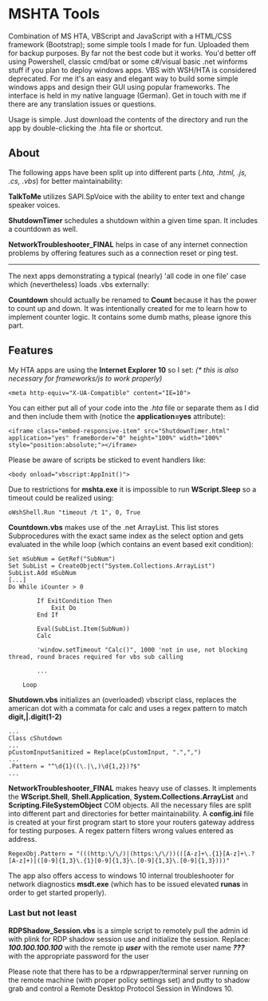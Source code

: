 # MSHTA Tools
Combination of MS HTA, VBScript and JavaScript with a HTML/CSS framework (Bootstrap); some simple tools I made for fun. Uploaded them for backup purposes. By far not the best code but it works. You'd better off using Powershell, classic cmd/bat or some c#/visual basic .net winforms stuff if you plan to deploy windows apps. VBS with WSH/HTA is considered deprecated. For me it's an easy and elegant way to build some simple windows apps and design their GUI using popular frameworks. The interface is held in my native language (German). Get in touch with me if there are any translation issues or questions.

Usage is simple. Just download the contents of the directory and run the app by double-clicking the .hta file or shortcut.

## About

The following apps have been split up into different parts (_.hta, .html, .js, .cs, .vbs_) for better maintainability:

**TalkToMe** utilizes SAPI.SpVoice with the ability to enter text and change speaker voices.

**ShutdownTimer** schedules a shutdown within a given time span. It includes a countdown as well.

**NetworkTroubleshooter_FINAL** helps in case of any internet connection problems by offering features such as a connection reset or ping test.

---

The next apps demonstrating a typical (nearly) 'all code in one file' case which (nevertheless) loads .vbs externally:

**Countdown** should actually be renamed to **Count** because it has the power to count up and down. It was intentionally created for me to learn how to implement counter logic. It contains some dumb maths, please ignore this part.

## Features

My HTA apps are using the **Internet Explorer 10** so I set: _(* this is also necessary for frameworks/js to work properly)_

```
<meta http-equiv="X-UA-Compatible" content="IE=10">
```

You can either put all of your code into the _.hta_ file or separate them as I did and then include them with (notice the **application=yes** attribute):

```
<iframe class="embed-responsive-item" src="ShutdownTimer.html" application="yes" frameBorder="0" height="100%" width="100%" style="position:absolute;"></iframe>
```

Please be aware of scripts be sticked to event handlers like:
```
<body onload="vbscript:AppInit()">
```

Due to restrictions for **mshta.exe** it is impossible to run **WScript.Sleep** so a timeout could be realized using:
```
oWshShell.Run "timeout /t 1", 0, True
```

**Countdown.vbs** makes use of the .net ArrayList. This list stores Subprocedures with the exact same index as the select option and gets evaluated in the while loop (which contains an event based exit condition):
```
Set mSubNum = GetRef("SubNum")
Set SubList = CreateObject("System.Collections.ArrayList")
SubList.Add mSubNum
[...]
Do While iCounter > 0

        If ExitCondition Then
            Exit Do
        End If

        Eval(SubList.Item(SubNum))
        Calc
        
        'window.setTimeout "Calc()", 1000 'not in use, not blocking thread, round braces required for vbs sub calling

        ...

    Loop
```

**Shutdown.vbs** initializes an (overloaded) vbscript class, replaces the american dot with a commata for calc and uses a regex pattern to match **digit,|.digit(1-2)**
```
...
Class cShutdown
...
pCustomInputSanitized = Replace(pCustomInput, ".",",")
...
.Pattern = "^\d{1}((\.|\,)\d{1,2})?$"
...

```

**NetworkTroubleshooter_FINAL** makes heavy use of classes. It implements the **WScript.Shell**, **Shell.Application**, **System.Collections.ArrayList** and **Scripting.FileSystemObject** COM objects. All the necessary files are split into different part and directories for better maintainability. A **config.ini** file is created at your first program start to store your routers gateway address for testing purposes. A regex pattern filters wrong values entered as address.

```
RegexObj.Pattern = "(((http:\/\/)|(https:\/\/))(([A-z]+\.{1}[A-z]+\.?[A-z]+)|([0-9]{1,3}\.{1}[0-9]{1,3}\.[0-9]{1,3}\.[0-9]{1,3})))"
```

The app also offers access to windows 10 internal troubleshooter for network diagnostics **msdt.exe** (which has to be issued elevated **runas** in order to get started properly).

### Last but not least

**RDPShadow_Session.vbs** is a simple script to remotely pull the admin id with plink for RDP shadow session use and initialize the session. Replace:
***100.100.100.100*** with the remote ip
***user*** with the remote user name
***???*** with the appropriate password for the user

Please note that there has to be a rdpwrapper/terminal server running on the remote machine (with proper policy settings set) and putty to shadow grab and control a Remote Desktop Protocol Session in Windows 10.
